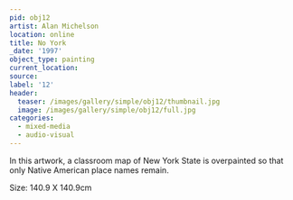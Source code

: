 ```yaml
---
pid: obj12
artist: Alan Michelson
location: online
title: No York
_date: '1997'
object_type: painting
current_location:
source:
label: '12'
header:
  teaser: /images/gallery/simple/obj12/thumbnail.jpg
  image: /images/gallery/simple/obj12/full.jpg
categories:
  - mixed-media
  - audio-visual
---
```

 In this artwork, a classroom map of New York State is overpainted so that only Native American place names remain.

Size: 140.9 X 140.9cm
